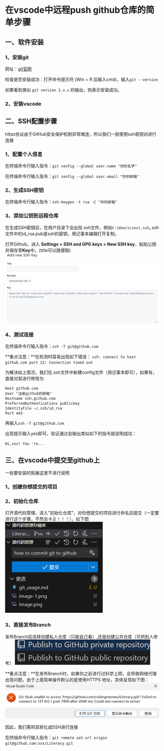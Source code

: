 # 在vscode中远程push github仓库的简单步骤

## 一、软件安装

### 1、安装git

网址：[git官网](https://git-scm.com/)

检查是否安装成功：打开命令提示符 (Win + R 后输入cmd)，输入`git --version`

如果看到类似 `git version 2.x.x` 的输出，则表示安装成功。

### 2、安装vscode

## 二、SSH配置步骤

https协议由于GitHub安全保护机制非常难连，所以我们一般使用ssh密钥对进行连接

### 1、配置个人信息

在终端命令行输入指令：`git config --global user.name "你的名字"`

在终端命令行输入指令：`git config --global user.email "你的邮箱"`

### 2、生成SSH密钥

在终端命令行输入指令：`ssh-keygen -t rsa -C "你的邮箱"`

### 3、添加公钥到远程仓库

在生成SSH密钥后，在用户目录下会出现.ssh文件，例如`C:\Users\xxx\.ssh`,.ssh文件中的id_rsa.pub是ssh的密钥，用记事本编辑打开复制。

打开Github，进⼊ **Settings > SSH and GPG keys > New SSH key**，粘贴公钥并保存至**Key**中。(title可以随便取)
![alt text](image.png)

### 4、测试连接

在终端命令行输入指令：`ssh -T git@github.com`

**重点注意：**在检测时容易出现如下错误：
`ssh: connect to host github.com port 22: Connection timed out`

为解决如上情况，我们在.ssh文件中新建config文件（用记事本即可），如果有，直接对其进行修改为

    Host github.com 
    User "注册github的邮箱"
    Hostname ssh.github.com 
    PreferredAuthentications publickey 
    IdentityFile ~/.ssh/id_rsa 
    Port 443

再输入`ssh -T git@github.com`

出现提示输入yes即可，验证通过会输出类似如下的指令就说明成功：

`Hi,xxx! You 're...`

## 三、在vscode中提交至github上

一些要安装的拓展这里不进行说明

### 1、创建你想提交的项目

### 2、初始化仓库

打开源代码管理，进入"初始化仓库"，对你想提交的项目进行命名后提交（一定要进行这个步骤，不然会卡亖！！！），如下图
![alt text](image-2.png)

### 3、直接发布Branch

发布Branch后选择创建私人仓库（只能自己看）,还是创建公共仓库（可供别人参考）
![alt text](image-3.png)

**重点注意：**在发布Branch时，如果你之前进行过科学上网，会导致网络代理出现问题，由于上面简单操作默认的是使用HTTPS 地址，具体呈现如下图：
![alt text](image-4.png)

因此，我们需将其转化成SSH进行连接

在终端命令行输入指令：`git remote set-url origin git@github.com:xxx/Literacy.git`